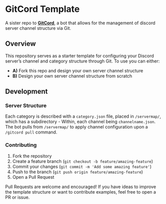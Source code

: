 # GitCord Template

A sister repo to **[GitCord](https://github.com/evolvewithevan/gitcord)**, a bot that allows for the management of discord server channel structure via Git.

## Overview

This repository serves as a starter template for configuring your Discord server’s channel and category structure through Git.
To use you can either:
- **A)** Fork this repo and design your own server channel structure
- **B)** Design your own server channel structure from scratch

## Development

### Server Structure

Each category is described with a `category.json` file, placed in `/servermap/`, which has a subdirectory - Within, each channel being `channelname.json`. The bot pulls from `/servermap/` to apply channel configuration upon a `/gitcord pull` command.

### Contributing

1. Fork the repository
2. Create a feature branch (`git checkout -b feature/amazing-feature`)
3. Commit your changes (`git commit -m 'Add some amazing feature'`)
4. Push to the branch (`git push origin feature/amazing-feature`)
5. Open a Pull Request
   
Pull Requests are welcome and encouraged!
If you have ideas to improve the template structure or want to contribute examples, feel free to open a PR or issue.
